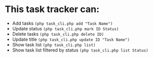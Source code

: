 # This task tracker can:
- Add tasks `(php task_cli.php add "Task Name")`
- Update status `(php task_cli.php mark ID Status)`
- Delete tasks `(php task_cli.php delete ID)`
- Update title `(php task_cli.php update ID "Task Name")`
- Show task list `(php task_cli.php list)`
- Show task list filtered by status `(php task_cli.php list Status)`
